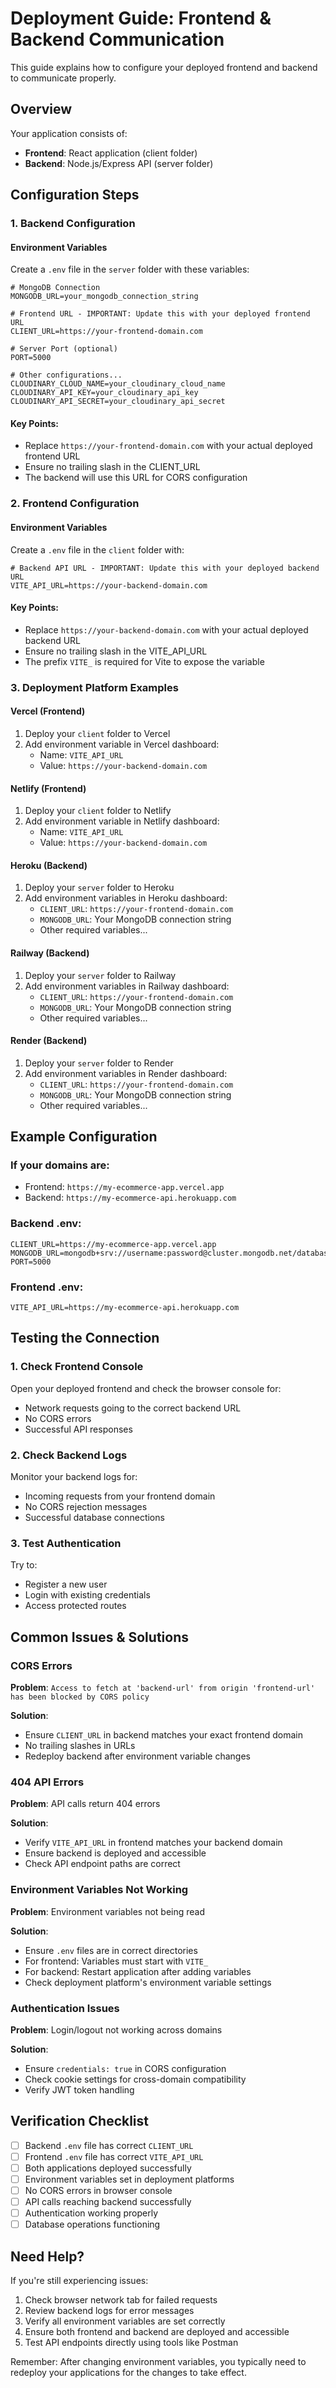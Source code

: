 # Deployment Guide: Frontend & Backend Communication

This guide explains how to configure your deployed frontend and backend to communicate properly.

## Overview

Your application consists of:
- **Frontend**: React application (client folder)
- **Backend**: Node.js/Express API (server folder)

## Configuration Steps

### 1. Backend Configuration

#### Environment Variables
Create a `.env` file in the `server` folder with these variables:

```env
# MongoDB Connection
MONGODB_URL=your_mongodb_connection_string

# Frontend URL - IMPORTANT: Update this with your deployed frontend URL
CLIENT_URL=https://your-frontend-domain.com

# Server Port (optional)
PORT=5000

# Other configurations...
CLOUDINARY_CLOUD_NAME=your_cloudinary_cloud_name
CLOUDINARY_API_KEY=your_cloudinary_api_key
CLOUDINARY_API_SECRET=your_cloudinary_api_secret
```

#### Key Points:
- Replace `https://your-frontend-domain.com` with your actual deployed frontend URL
- Ensure no trailing slash in the CLIENT_URL
- The backend will use this URL for CORS configuration

### 2. Frontend Configuration

#### Environment Variables
Create a `.env` file in the `client` folder with:

```env
# Backend API URL - IMPORTANT: Update this with your deployed backend URL
VITE_API_URL=https://your-backend-domain.com
```

#### Key Points:
- Replace `https://your-backend-domain.com` with your actual deployed backend URL
- Ensure no trailing slash in the VITE_API_URL
- The prefix `VITE_` is required for Vite to expose the variable

### 3. Deployment Platform Examples

#### Vercel (Frontend)
1. Deploy your `client` folder to Vercel
2. Add environment variable in Vercel dashboard:
   - Name: `VITE_API_URL`
   - Value: `https://your-backend-domain.com`

#### Netlify (Frontend)
1. Deploy your `client` folder to Netlify
2. Add environment variable in Netlify dashboard:
   - Name: `VITE_API_URL`
   - Value: `https://your-backend-domain.com`

#### Heroku (Backend)
1. Deploy your `server` folder to Heroku
2. Add environment variables in Heroku dashboard:
   - `CLIENT_URL`: `https://your-frontend-domain.com`
   - `MONGODB_URL`: Your MongoDB connection string
   - Other required variables...

#### Railway (Backend)
1. Deploy your `server` folder to Railway
2. Add environment variables in Railway dashboard:
   - `CLIENT_URL`: `https://your-frontend-domain.com`
   - `MONGODB_URL`: Your MongoDB connection string
   - Other required variables...

#### Render (Backend)
1. Deploy your `server` folder to Render
2. Add environment variables in Render dashboard:
   - `CLIENT_URL`: `https://your-frontend-domain.com`
   - `MONGODB_URL`: Your MongoDB connection string
   - Other required variables...

## Example Configuration

### If your domains are:
- Frontend: `https://my-ecommerce-app.vercel.app`
- Backend: `https://my-ecommerce-api.herokuapp.com`

### Backend .env:
```env
CLIENT_URL=https://my-ecommerce-app.vercel.app
MONGODB_URL=mongodb+srv://username:password@cluster.mongodb.net/database
PORT=5000
```

### Frontend .env:
```env
VITE_API_URL=https://my-ecommerce-api.herokuapp.com
```

## Testing the Connection

### 1. Check Frontend Console
Open your deployed frontend and check the browser console for:
- Network requests going to the correct backend URL
- No CORS errors
- Successful API responses

### 2. Check Backend Logs
Monitor your backend logs for:
- Incoming requests from your frontend domain
- No CORS rejection messages
- Successful database connections

### 3. Test Authentication
Try to:
- Register a new user
- Login with existing credentials
- Access protected routes

## Common Issues & Solutions

### CORS Errors
**Problem**: `Access to fetch at 'backend-url' from origin 'frontend-url' has been blocked by CORS policy`

**Solution**: 
- Ensure `CLIENT_URL` in backend matches your exact frontend domain
- No trailing slashes in URLs
- Redeploy backend after environment variable changes

### 404 API Errors
**Problem**: API calls return 404 errors

**Solution**:
- Verify `VITE_API_URL` in frontend matches your backend domain
- Ensure backend is deployed and accessible
- Check API endpoint paths are correct

### Environment Variables Not Working
**Problem**: Environment variables not being read

**Solution**:
- Ensure `.env` files are in correct directories
- For frontend: Variables must start with `VITE_`
- For backend: Restart application after adding variables
- Check deployment platform's environment variable settings

### Authentication Issues
**Problem**: Login/logout not working across domains

**Solution**:
- Ensure `credentials: true` in CORS configuration
- Check cookie settings for cross-domain compatibility
- Verify JWT token handling

## Verification Checklist

- [ ] Backend `.env` file has correct `CLIENT_URL`
- [ ] Frontend `.env` file has correct `VITE_API_URL`
- [ ] Both applications deployed successfully
- [ ] Environment variables set in deployment platforms
- [ ] No CORS errors in browser console
- [ ] API calls reaching backend successfully
- [ ] Authentication working properly
- [ ] Database operations functioning

## Need Help?

If you're still experiencing issues:

1. Check browser network tab for failed requests
2. Review backend logs for error messages
3. Verify all environment variables are set correctly
4. Ensure both frontend and backend are deployed and accessible
5. Test API endpoints directly using tools like Postman

Remember: After changing environment variables, you typically need to redeploy your applications for the changes to take effect.
